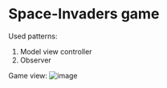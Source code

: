 # Space-Invaders game

Used patterns:
1. Model view controller
2. Observer

Game view:
![image](https://user-images.githubusercontent.com/38156923/209462663-fe9558c5-ca06-47d7-a349-39307c063fd9.png)
